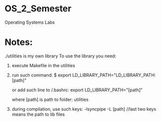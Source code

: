 # OS_2_Semester
Operating Systems Labs

# Notes:
./utilities is my own library
To use the library you need:
1) execute Makefile in the utilities
2) run such command:
      $ export LD_LIBRARY_PATH="LD_LIBRARY_PATH:[path]"

   or add such line to /.bashrc:
      export LD_LIBRARY_PATH="[path]"

   where [path] is path to folder: utilities
3) during compilation, use such keys:
  -lsyncpipe -L [path] //last two keys means the path to lib files
